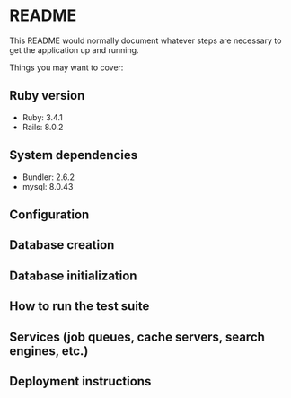 # README

This README would normally document whatever steps are necessary to get the
application up and running.

Things you may want to cover:

## Ruby version
* Ruby: 3.4.1
* Rails: 8.0.2
## System dependencies
  * Bundler: 2.6.2
  * mysql: 8.0.43
## Configuration

## Database creation

## Database initialization

## How to run the test suite

## Services (job queues, cache servers, search engines, etc.)

## Deployment instructions
